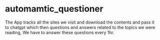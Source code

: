 # automamtic_questioner
The App tracks all the sites we visit and download the contents and pass it to chatgpt which then questions and answers related to the topics we were reading, We have to answer these questions every 1hr.
